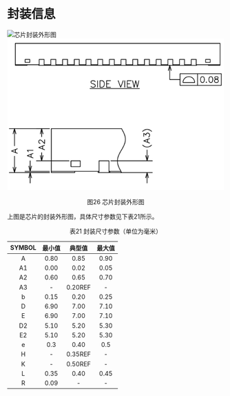 # 封装信息

![芯片封装外形图](img/CI1103芯片数据手册-26-1.png)
![芯片封装外形图](img/CI1103芯片数据手册-26-2.png)

<div align=center>图26  芯片封装外形图</div>

上图是芯片的封装外形图，具体尺寸参数见下表21所示。

<div align=center>表21 封装尺寸参数（单位为毫米）</div>

<center>

SYMBOL | 最小值 | 典型值 | 最大值
:--: | :--: | :--: | :--:
A | 0.80 | 0.85 | 0.90
A1 | 0.00 | 0.02 | 0.05
A2 | 0.60 | 0.65 | 0.70
A3 | - | 0.20REF | -
b | 0.15 | 0.20 | 0.25
D | 6.90 | 7.00 | 7.10
E | 6.90 | 7.00 | 7.10
D2 | 5.10 | 5.20 | 5.30
E2 | 5.10 | 5.20 | 5.30
e | 0.3 | 0.40 | 0.5
H | - | 0.35REF | -
K | - | 0.50REF | -
L | 0.35 | 0.40 | 0.45
R | 0.09 | - | -

</center>